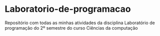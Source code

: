 # Laboratorio-de-programacao
 Repositório com todas as minhas atividades da disciplina Laboratório de programação do 2º semestre do curso Ciências da computação
